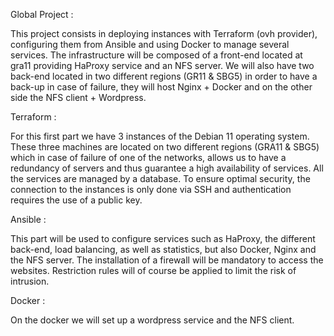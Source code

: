 Global Project :

This project consists in deploying instances with Terraform (ovh provider), configuring them from Ansible and using Docker to manage several services.
The infrastructure will be composed of a front-end located at gra11 providing HaProxy service and an NFS server.
We will also have two back-end located in two different regions (GR11 & SBG5) in order to have a back-up in case of failure, they will host Nginx + Docker and on the other side the NFS client + Wordpress.


Terraform :

For this first part we have 3 instances of the Debian 11 operating system.
These three machines are located on two different regions (GRA11 & SBG5) which in case of failure of one of the networks, allows us to have a redundancy of servers and thus guarantee a high availability of services.
All the services are managed by a database. To ensure optimal security, the connection to the instances is only done via SSH and authentication requires the use of a public key.

Ansible :

This part will be used to configure services such as HaProxy, the different back-end, load balancing, as well as statistics, but also Docker, Nginx and the NFS server.
The installation of a firewall will be mandatory to access the websites. Restriction rules will of course be applied to limit the risk of intrusion.

Docker : 

On the docker we will set up a wordpress service and the NFS client.
